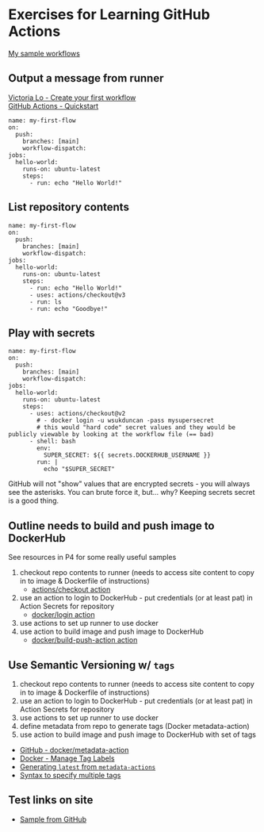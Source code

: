 # Exercises for Learning GitHub Actions

[My sample workflows](https://github.com/pattonsgirl/CEG3120/tree/main/Projects/Project4/sample-workflows)

## Output a message from runner

[Victoria Lo - Create your first workflow](https://lo-victoria.com/github-actions-101-creating-your-first-workflow)  
[GitHub Actions - Quickstart](https://docs.github.com/en/actions/quickstart)

```
name: my-first-flow
on:
  push:
    branches: [main]
    workflow-dispatch:
jobs:
  hello-world:
    runs-on: ubuntu-latest
    steps:
      - run: echo "Hello World!"
```

## List repository contents

```
name: my-first-flow
on:
  push:
    branches: [main]
    workflow-dispatch:
jobs:
  hello-world:
    runs-on: ubuntu-latest
    steps:
      - run: echo "Hello World!"
      - uses: actions/checkout@v3
      - run: ls
      - run: echo "Goodbye!"
```

## Play with secrets

```
name: my-first-flow
on:
  push:
    branches: [main]
    workflow-dispatch:
jobs:
  hello-world:
    runs-on: ubuntu-latest
    steps:
      - uses: actions/checkout@v2
        # - docker login -u wsukduncan -pass mysupersecret
        # this would "hard code" secret values and they would be publicly viewable by looking at the workflow file (== bad)
      - shell: bash
        env:
          SUPER_SECRET: ${{ secrets.DOCKERHUB_USERNAME }}
        run: |
          echo "$SUPER_SECRET"
```

GitHub will not "show" values that are encrypted secrets - you will always see the asterisks.  You can brute force it, but... why?  Keeping secrets secret is a good thing.

## Outline needs to build and push image to DockerHub

See resources in P4 for some really useful samples

1. checkout repo contents to runner (needs to access site content to copy in to image & Dockerfile of instructions)
    - [actions/checkout action](https://github.com/actions/checkout)
2. use an action to login to DockerHub - put credentials (or at least pat) in Action Secrets for repository
    - [docker/login action](https://github.com/docker/login-action)
3. use actions to set up runner to use docker
4. use action to build image and push image to DockerHub
    - [docker/build-push-action action](https://github.com/docker/build-push-action)

## Use Semantic Versioning w/ `tags`

1. checkout repo contents to runner (needs to access site content to copy in to image & Dockerfile of instructions)
2. use an action to login to DockerHub - put credentials (or at least pat) in Action Secrets for repository
3. use actions to set up runner to use docker
4. define metadata from repo to generate tags (Docker metadata-action)
5. use action to build image and push image to DockerHub with set of tags

- [GitHub - docker/metadata-action](https://github.com/docker/metadata-action)
- [Docker - Manage Tag Labels](https://docs.docker.com/build/ci/github-actions/manage-tags-labels/)
- [Generating `latest` from `metadata-actions`](https://github.com/docker/metadata-action#latest-tag)
- [Syntax to specify multiple tags](https://stackoverflow.com/questions/70868900/github-actions-specify-multiple-tags-with-docker-build-push-actionv2)

## Test links on site 

- [Sample from GitHub](https://docs.github.com/en/actions/examples/using-scripts-to-test-your-code-on-a-runner)
